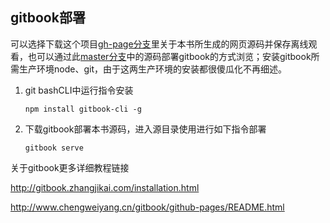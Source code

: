## gitbook部署

可以选择下载这个项目[gh-page分支](https://github.com/loremwalker/fq-book/tree/gh-pages)里关于本书所生成的网页源码并保存离线观看，也可以通过此[master分支](https://github.com/loremwalker/fq-book/tree/master)中的源码部署gitbook的方式浏览；安装gitbook所需生产环境node、git，由于这两生产环境的安装都很傻瓜化不再细述。

1. git bashCLI中运行指令安装

    `npm install gitbook-cli -g`

2. 下载gitbook部署本书源码，进入源目录使用进行如下指令部署

    `gitbook serve`


关于gitbook更多详细教程链接

   http://gitbook.zhangjikai.com/installation.html
   
   http://www.chengweiyang.cn/gitbook/github-pages/README.html

